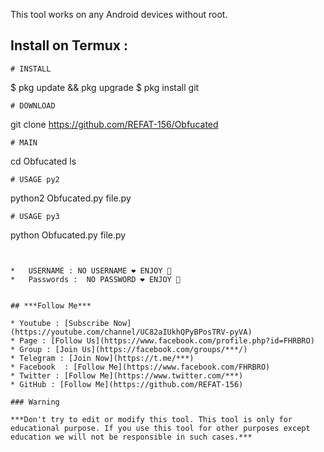 This tool works on any Android devices without root.

## Install on Termux :
```
# INSTALL
```
$ pkg update && pkg upgrade
$ pkg install git
```
# DOWNLOAD
```
git clone https://github.com/REFAT-156/Obfucated
```
# MAIN
```
cd Obfucated
ls
```
# USAGE py2
```
python2 Obfucated.py file.py
```
# USAGE py3
```
python Obfucated.py file.py
```


*   USERNAME : NO USERNAME ❤️ ENJOY 👊
*   Passwords :  NO PASSWORD ❤️ ENJOY 👊


## ***Follow Me***

* Youtube : [Subscribe Now](https://youtube.com/channel/UC82aIUkhQPyBPosTRV-pyVA)
* Page : [Follow Us](https://www.facebook.com/profile.php?id=FHRBRO)
* Group : [Join Us](https://facebook.com/groups/***/)
* Telegram : [Join Now](https://t.me/***)
* Facebook  : [Follow Me](https://www.facebook.com/FHRBRO)
* Twitter : [Follow Me](https://www.twitter.com/***)
* GitHub : [Follow Me](https://github.com/REFAT-156)

### Warning

***Don't try to edit or modify this tool. This tool is only for educational purpose. If you use this tool for other purposes except education we will not be responsible in such cases.***

